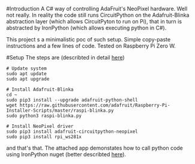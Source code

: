#Introduction
A C# way of controlling AdaFruit's NeoPixel hardware. Well not really. In reality the code still runs CircuitPython on the Adafruit-Blinka abstraction layer (which allows CircuitPyton to run on Pi), that in turn is abstracted by IronPython (which allows executing python in C#).

This project s a minimalistic poc of such setup. Simple copy-paste instructions and a few lines of code. Tested on Raspberry Pi Zero W.

#Setup
The steps are (describted in detail [here](https://learn.adafruit.com/circuitpython-on-raspberrypi-linux/installing-circuitpython-on-raspberry-pi "link"))
```
# Update system
sudo apt update
sudo apt upgrade
```
```
# Install Adafruit-Blinka
cd ~
sudo pip3 install --upgrade adafruit-python-shell
wget https://raw.githubusercontent.com/adafruit/Raspberry-Pi-Installer-Scripts/master/raspi-blinka.py
sudo python3 raspi-blinka.py
```
```
# Install NeoPixel driver
sudo pip3 install adafruit-circuitpython-neopixel
sudo pip3 install rpi_ws281x
```
and that's that. The attached app demonstates how to call python code using IronPython nuget (better describted [here](https://www.needfulsoftware.com/IronPython/IronPythonCS "here")).